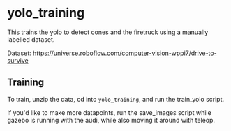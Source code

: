 # yolo_training

This trains the yolo to detect cones and the firetruck using a manually labelled dataset.

Dataset: https://universe.roboflow.com/computer-vision-wppi7/drive-to-survive

## Training

To train, unzip the data, cd into `yolo_training`, and run the train_yolo script.

If you'd like to make more datapoints, run the save_images script while gazebo is running with the audi, while also moving it around with teleop.